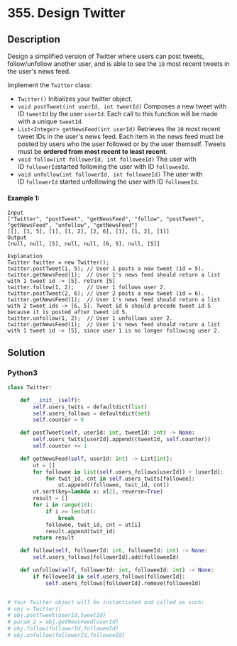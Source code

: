 # 355. Design Twitter


## Description
Design a simplified version of Twitter where users can post tweets, follow/unfollow another user, and is able to see the `10` most recent tweets in the user's news feed.

Implement the `Twitter` class:

-   `Twitter()` Initializes your twitter object.
-   `void postTweet(int userId, int tweetId)` Composes a new tweet with ID `tweetId` by the user `userId`. Each call to this function will be made with a unique `tweetId`.
-   `List<Integer> getNewsFeed(int userId)` Retrieves the `10` most recent tweet IDs in the user's news feed. Each item in the news feed must be posted by users who the user followed or by the user themself. Tweets must be **ordered from most recent to least recent**.
-   `void follow(int followerId, int followeeId)` The user with ID `followerId`started following the user with ID `followeeId`.
-   `void unfollow(int followerId, int followeeId)` The user with ID `followerId` started unfollowing the user with ID `followeeId`.

#### Example 1:
```
Input
["Twitter", "postTweet", "getNewsFeed", "follow", "postTweet", "getNewsFeed", "unfollow", "getNewsFeed"]
[[], [1, 5], [1], [1, 2], [2, 6], [1], [1, 2], [1]]
Output
[null, null, [5], null, null, [6, 5], null, [5]]

Explanation
Twitter twitter = new Twitter();
twitter.postTweet(1, 5); // User 1 posts a new tweet (id = 5).
twitter.getNewsFeed(1);  // User 1's news feed should return a list with 1 tweet id -> [5]. return [5]
twitter.follow(1, 2);    // User 1 follows user 2.
twitter.postTweet(2, 6); // User 2 posts a new tweet (id = 6).
twitter.getNewsFeed(1);  // User 1's news feed should return a list with 2 tweet ids -> [6, 5]. Tweet id 6 should precede tweet id 5 because it is posted after tweet id 5.
twitter.unfollow(1, 2);  // User 1 unfollows user 2.
twitter.getNewsFeed(1);  // User 1's news feed should return a list with 1 tweet id -> [5], since user 1 is no longer following user 2.
```


## Solution

### Python3
```python
class Twitter:

    def __init__(self):
        self.users_twits = defaultdict(list)
        self.users_follows = defaultdict(set)
        self.counter = 0

    def postTweet(self, userId: int, tweetId: int) -> None:
        self.users_twits[userId].append((tweetId, self.counter))
        self.counter += 1

    def getNewsFeed(self, userId: int) -> List[int]:
        ut = []
        for followee in list(self.users_follows[userId]) + [userId]:
            for twit_id, cnt in self.users_twits[followee]:
                ut.append((followee, twit_id, cnt))
        ut.sort(key=lambda x: x[2], reverse=True)
        result = []
        for i in range(10):
            if i >= len(ut):
                break
            followee, twit_id, cnt = ut[i]
            result.append(twit_id)
        return result

    def follow(self, followerId: int, followeeId: int) -> None:
        self.users_follows[followerId].add(followeeId)

    def unfollow(self, followerId: int, followeeId: int) -> None:
        if followeeId in self.users_follows[followerId]:
            self.users_follows[followerId].remove(followeeId)


# Your Twitter object will be instantiated and called as such:
# obj = Twitter()
# obj.postTweet(userId,tweetId)
# param_2 = obj.getNewsFeed(userId)
# obj.follow(followerId,followeeId)
# obj.unfollow(followerId,followeeId)
```

